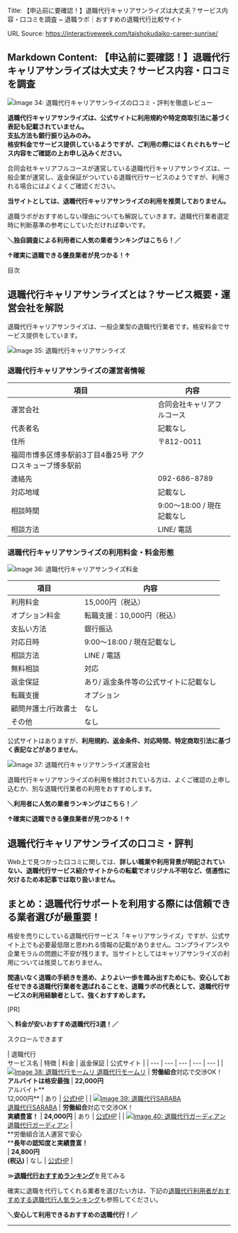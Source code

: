 Title: 【申込前に要確認！】退職代行キャリアサンライズは大丈夫？サービス内容・口コミを調査 ~ 退職ラボ｜おすすめの退職代行比較サイト

URL Source: https://interactiveweek.com/taishokudaiko-career-sunrise/

Markdown Content:
【申込前に要確認！】退職代行キャリアサンライズは大丈夫？サービス内容・口コミを調査
-----------------------------------------

![Image 34: 退職代行キャリアサンライズの口コミ・評判を徹底レビュー](blob:https://interactiveweek.com/a6ce49e39e843fa443c95440071cb944)

**退職代行キャリアサンライズは、公式サイトに利用規約や特定商取引法に基づく表記も記載されていません。  
支払方法も銀行振り込みのみ。  
格安料金でサービス提供しているようですが、ご利用の際にはくれぐれもサービス内容をご確認の上お申し込みください。**

合同会社キャリアフルコースが運営している退職代行キャリアサンライズは、一般企業が運営し、返金保証がついている退職代行サービスのようですが、利用される場合にはよくよくご確認ください。

**当サイトとしては、退職代行キャリアサンライズの利用を推奨しておりません。**

退職ラボがおすすめしない理由についても解説していきます。退職代行業者選定時に判断基準の参考にしていただければ幸いです。

**＼**独自調査による**利用者に人気の業者ランキングはこちら！／**

**↑確実に退職できる優良業者が見つかる！↑**

目次

退職代行キャリアサンライズとは？サービス概要・運営会社を解説
------------------------------

退職代行キャリアサンライズは、一般企業型の退職代行業者です。格安料金でサービス提供をしています。

![Image 35: 退職代行キャリアサンライズ](https://interactiveweek.com/wp-content/uploads/2023/04/%E3%82%AD%E3%83%A3%E3%83%AA%E3%82%A2%E3%82%B5%E3%83%B3%E3%83%A9%E3%82%A4%E3%82%BA-800x439.png)

### 退職代行キャリアサンライズの運営者情報

| 項目 | 内容 |
| --- | --- |
| 運営会社 | 合同会社キャリアフルコース |
| 代表者名 | 記載なし |
| 住所 | 〒812-0011  
福岡市博多区博多駅前3丁目4番25号 アクロスキューブ博多駅前 |
| 連絡先 | 092-686-8789 |
| 対応地域 | 記載なし |
| 相談時間 | 9:00〜18:00 / 現在記載なし |
| 相談方法 | LINE/ 電話 |

### 退職代行キャリアサンライズの利用料金・料金形態

![Image 36: 退職代行キャリアサンライズ料金](https://interactiveweek.com/wp-content/uploads/2023/04/%E3%82%AD%E3%83%A3%E3%83%AA%E3%82%A2%E3%82%B5%E3%83%B3%E3%83%A9%E3%82%A4%E3%82%BA%E6%96%99%E9%87%91-800x380.png)

| 項目 | 内容 |
| --- | --- |
| 利用料金 | 15,000円（税込） |
| オプション料金 | 転職支援：10,000円（税込） |
| 支払い方法 | 銀行振込 |
| 対応日時 | 9:00〜18:00 / 現在記載なし |
| 相談方法 | LINE / 電話 |
| 無料相談 | 対応 |
| 返金保証 | あり/ 返金条件等の公式サイトに記載なし |
| 転職支援 | オプション |
| 顧問弁護士/行政書士 | なし |
| その他 | なし |

公式サイトはありますが、**利用規約、返金条件、対応時間、特定商取引法に基づく表記などがありません**。

![Image 37: 退職代行キャリアサンライズ運営会社](https://interactiveweek.com/wp-content/uploads/2023/04/%E3%82%AD%E3%83%A3%E3%83%AA%E3%82%A2%E3%82%B5%E3%83%B3%E3%83%A9%E3%82%A4%E3%82%BA%E9%81%8B%E5%96%B6%E4%BC%9A%E7%A4%BE-800x207.png)

退職代行キャリアサンライズの利用を検討されている方は、よくご確認の上申し込むか、別な退職代行業者の利用をおすすめします。

**＼利用者に人気の業者ランキングはこちら！／**

**↑確実に退職できる優良業者が見つかる！↑**

退職代行キャリアサンライズの口コミ・評判
--------------------

Web上で見つかった口コミに関しては、**詳しい職業や利用背景が明記されていない、退職代行サービス紹介サイトからの転載でオリジナル不明など、信憑性に欠けるため本記事では取り扱いません。**

まとめ：退職代行サポートを利用する際には信頼できる業者選びが最重要！
----------------------------------

格安を売りにしている退職代行サービス「キャリアサンライズ」ですが、公式サイト上でも必要最低限と思われる情報の記載がありません。コンプライアンスや企業モラルの問題に不安が残ります。当サイトとしてはキャリアサンライズの利用については推奨しておりません。

**間違いなく退職の手続きを進め、よりよい一歩を踏み出すためにも、安心してお任せできる退職代行業者を選ばれることを、退職ラボの代表として、退職代行サービスの利用経験者として、強くおすすめします。**

\[PR\]

**＼ 料金が安いおすすめ退職代行3選！／**

スクロールできます

| 退職代行  
サービス名 | 特徴 | 料金 | 返金保証 | 公式サイト |
| --- | --- | --- | --- | --- |
| [![Image 38: 退職代行モームリ](https://interactiveweek.com/wp-content/uploads/2022/07/000000056993.jpg.webp) 退職代行モームリ](https://interactiveweek.com/momuri) | **労働組合**対応で交渉OK！  
**アルバイトは格安最強** | ****22,000円****  
アルバイト**  
12,000円** | あり | [公式HP](https://interactiveweek.com/momuri) |
| [![Image 39: 退職代行SARABA](https://interactiveweek.com/wp-content/uploads/2022/04/saraba-rank.webp)](https://interactiveweek.com/saraba)  
[退職代行SARABA](https://interactiveweek.com/saraba) | **労働組合**対応で交渉OK！  
**実績豊富！** | ****24,000円**** | あり | [公式HP](https://interactiveweek.com/saraba) |
| [![Image 40: 退職代行ガーディアン](https://interactiveweek.com/wp-content/uploads/2022/04/guardian.webp)](https://taisyokudaiko.jp/lp1?im=3va)  
[退職代行ガーディアン](https://taisyokudaiko.jp/lp1?im=3va) |   
**労働組合法人運営で安心  
****長年の認知度と実績豊富！**  
 | ****24,800円  
(税込)**** | なし | [公式HP](https://taisyokudaiko.jp/lp1?im=3va) |

≫[**退職代行おすすめランキング**](https://interactiveweek.com/taishokudaiko-osusume-ranking/)を見てみる

確実に退職を代行してくれる業者を選びたい方は、下記の[退職代行利用者がおすすめする退職代行人気ランキング](https://interactiveweek.com/taishokudaiko-osusume-ranking)も参照してください。

**＼安心して利用できるおすすめの退職代行！／**

* * *
